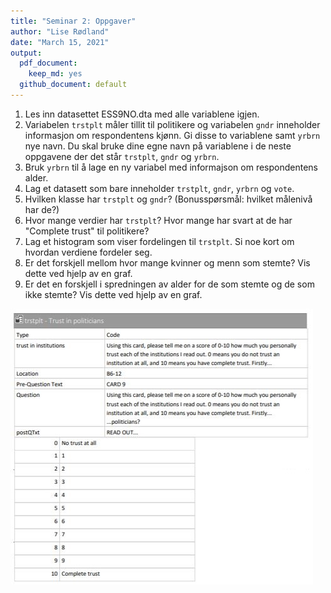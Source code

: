 ```yaml
---
title: "Seminar 2: Oppgaver"
author: "Lise Rødland"
date: "March 15, 2021"
output:
  pdf_document: 
    keep_md: yes
  github_document: default
---
```




1. Les inn datasettet ESS9NO.dta med alle variablene igjen. 
2. Variabelen `trstplt` måler tillit til politikere og variabelen `gndr` inneholder informasjon om respondentens kjønn. Gi disse to variablene samt `yrbrn` nye navn. Du skal bruke dine egne navn på variablene i de neste oppgavene der det står `trstplt`, `gndr` og `yrbrn`. 
3. Bruk `yrbrn` til å lage en ny variabel med informajson om respondentens alder. 
4. Lag et datasett som bare inneholder `trstplt`, `gndr`, `yrbrn` og `vote`.
5. Hvilken klasse har `trstplt` og `gndr`? (Bonusspørsmål: hvilket målenivå har de?)
6. Hvor mange verdier har `trstplt`? Hvor mange har svart at de har "Complete trust" til politikere? 
7. Lag et histogram som viser fordelingen til `trstplt`. Si noe kort om hvordan verdiene fordeler seg. 
8. Er det forskjell mellom hvor mange kvinner og menn som stemte? Vis dette ved hjelp av en graf. 
9. Er det en forskjell i spredningen av alder for de som stemte og de som ikke stemte? Vis dette ved hjelp av en graf. 

![](../bilder/trstplt_skjermdump.JPG)
